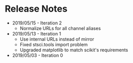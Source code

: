 # Release Notes

* 2019/05/15 - Iteration 2
  - Normalize URLs for all channel aliases
* 2019/05/13 - Iteration 1
  - Use internal URLs instead of mirror
  - Fixed stsci.tools import problem
  - Upgraded matplotlib to match scikit's requirements
* 2019/05/03 - Iteration 0
